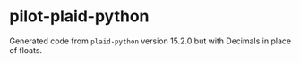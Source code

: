 # pilot-plaid-python

Generated code from `plaid-python` version 15.2.0 but with Decimals in place of floats.
